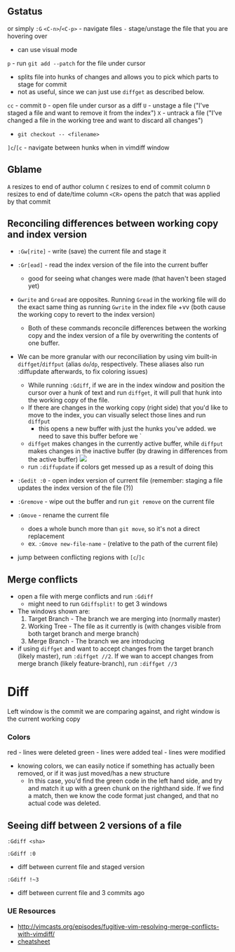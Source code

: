
## Gstatus
or simply `:G`
`<C-n>`/`<C-p>` - navigate files
`-` stage/unstage the file that you are hovering over
- can use visual mode

`p` - run `git add --patch` for the file under cursor
- splits file into hunks of changes and allows you to pick which parts to stage for commit
- not as useful, since we can just use `diffget` as described below.

`cc` - commit
`D` - open file under cursor as a diff
`U` - unstage a file ("I've staged a file and want to remove it from the index")
`X` - untrack a file ("I've changed a file in the working tree and want to discard all changes")
  - `git checkout -- <filename>`

`]c`/`[c` - navigate between hunks when in vimdiff window

## Gblame
`A` resizes to end of author column
`C` resizes to end of commit column
`D` resizes to end of date/time column
`<CR>` opens the patch that was applied by that commit

## Reconciling differences between working copy and index version
- `:Gw[rite]` - write (save) the current file and stage it
- `:Gr[ead]` - read the index version of the file into the current buffer
	- good for seeing what changes were made (that haven't been staged yet)

- `Gwrite` and `Gread` are opposites. Running `Gread` in the working file will do the exact same thing as running `Gwrite` in the index file +vv (both cause the working copy to revert to the index version)
  - Both of these commands reconcile differences between the working copy and
      the index version of a file by overwriting the contents of one buffer.
- We can be more granular with our reconciliation by using vim built-in `diffget`/`diffput` (alias `do`/`dp`, respectively. These aliases also run :diffupdate afterwards, to fix coloring issues)
  - While running `:Gdiff`, if we are in the index window and position the
     cursor over a hunk of text and run `diffget`, it will pull that hunk into
     the working copy of the file.
  - If there are changes in the working copy (right side) that you'd like to move to the index, you can visually select those lines and run `diffput`
    - this opens a new buffer with just the hunks you've added. we need to save this buffer before we `
  - `diffget` makes changes in the currently active buffer, while `diffput` makes changes in the inactive buffer (by drawing in differences from the active buffer)
![](/assets/images/2021-03-08-21-36-16.png)
  - run `:diffupdate` if colors get messed up as a result of doing this
- `:Gedit :0` - open index version of current file (remember: staging a file
    updates the index version of the file (?))
- `:Gremove` - wipe out the buffer and run `git remove` on the current file
- `:Gmove` - rename the current file
  - does a whole bunch more than `git move`, so it's not a direct replacement
  - ex. `:Gmove new-file-name` - (relative to the path of the current file)
- jump between conflicting regions with `[c`/`]c`

## Merge conflicts
- open a file with merge conflicts and run `:Gdiff`
	- might need to run `Gdiffsplit!` to get 3 windows
- The windows shown are:
	1. Target Branch - The branch we are merging into (normally master)
	2. Working Tree - The file as it currently is (with changes visible from both target branch and merge branch)
	3. Merge Branch - The branch we are introducing
- if using `diffget` and want to accept changes from the target branch (likely master), run `:diffget //2`. If we wan to accept changes from merge branch (likely feature-branch), run `:diffget //3`

# Diff
Left window is the commit we are comparing against, and right window is the current working copy

### Colors
red - lines were deleted
green - lines were added
teal - lines were modified

- knowing colors, we can easily notice if something has actually been removed, or if it was just moved/has a new structure
  - In this case, you'd find the green code in the left hand side, and try and match it up with a green chunk on the righthand side. If we find a match, then we know the code format just changed, and that no actual code was deleted.

## Seeing diff between 2 versions of a file
`:Gdiff <sha>`

`:Gdiff :0`
- diff between current file and staged version

`:Gdiff !~3`
- diff between current file and 3 commits ago


### UE Resources
- http://vimcasts.org/episodes/fugitive-vim-resolving-merge-conflicts-with-vimdiff/
- [cheatsheet](https://gist.github.com/mikaelz/38600d22b716b39b031165cd6d201a67)
